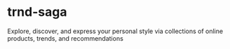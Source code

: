 # trnd-saga
Explore, discover, and express your personal style via collections of online products, trends, and recommendations
